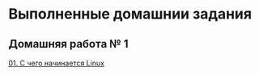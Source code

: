 # Выполненные домашнии задания
## Домашняя работа № 1
<a href ="https://github.com/Makiaveli/homework/blob/main/1/README.md">01. С чего начинается Linux</a>
